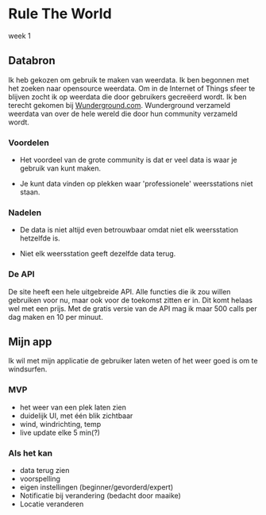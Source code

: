 # Rule The World
week 1

## Databron

Ik heb gekozen om gebruik te maken van weerdata. Ik ben begonnen met het zoeken naar opensource weerdata. Om in de Internet of Things sfeer te blijven zocht ik op weerdata die door gebruikers gecreëerd wordt. Ik ben terecht gekomen bij [Wunderground.com](https://www.wunderground.com). Wunderground verzameld weerdata van over de hele wereld die door hun community verzameld wordt.

### Voordelen

- Het voordeel van de grote community is dat er veel data is waar je gebruik van kunt maken.

- Je kunt data vinden op plekken waar 'professionele' weersstations niet staan.

### Nadelen

- De data is niet altijd even betrouwbaar omdat niet elk weersstation hetzelfde is.

- Niet elk weersstation geeft dezelfde data terug.

### De API

De site heeft een hele uitgebreide API. Alle functies die ik zou willen gebruiken voor nu, maar ook voor de toekomst zitten er in. Dit komt helaas wel met een prijs. Met de gratis versie van de API mag ik maar 500 calls per dag maken en 10 per minuut.


## Mijn app

Ik wil met mijn applicatie de gebruiker laten weten of het weer goed is om te windsurfen. 

### MVP

- het weer van een plek laten zien
- duidelijk UI, met één blik zichtbaar
- wind, windrichting, temp
- live update elke 5 min(?)

### Als het kan

- data terug zien
- voorspelling
- eigen instellingen (beginner/gevorderd/expert)
- Notificatie bij verandering (bedacht door maaike)
- Locatie veranderen






























